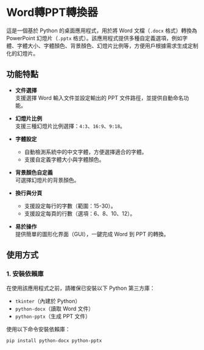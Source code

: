 # Word轉PPT轉換器

這是一個基於 Python 的桌面應用程式，用於將 Word 文檔（`.docx` 格式）轉換為 PowerPoint 幻燈片（`.pptx` 格式）。該應用程式提供多種自定義選項，例如字體、字體大小、字體顏色、背景顏色、幻燈片比例等，方便用戶根據需求生成定制化的幻燈片。

## 功能特點

- **文件選擇**  
  支援選擇 Word 輸入文件並設定輸出的 PPT 文件路徑，並提供自動命名功能。

- **幻燈片比例**  
  支援三種幻燈片比例選擇：`4:3`、`16:9`、`9:18`。

- **字體設定**  
  - 自動檢測系統中的中文字體，方便選擇適合的字體。
  - 支援自定義字體大小與字體顏色。

- **背景顏色自定義**  
  可選擇幻燈片的背景顏色。

- **換行與分頁**  
  - 支援設定每行的字數（範圍：15-30）。
  - 支援設定每頁的行數（選項：6、8、10、12）。

- **易於操作**  
  提供簡單的圖形化界面（GUI），一鍵完成 Word 到 PPT 的轉換。

## 使用方式

### 1. 安裝依賴庫

在使用該應用程式之前，請確保已安裝以下 Python 第三方庫：

- `tkinter`（內建於 Python）
- `python-docx`（讀取 Word 文件）
- `python-pptx`（生成 PPT 文件）

使用以下命令安裝依賴庫：

```bash
pip install python-docx python-pptx
